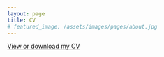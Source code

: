 ```yaml
---
layout: page
title: CV
# featured_image: /assets/images/pages/about.jpg
---
```

<script>
  $(document).ready(function(){
  $("#preloader").hide();
 });
</script>
<a href="/CV/cv_Sabina_Sagynbayeva.pdf" target="_blank">View or download my CV</a>